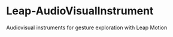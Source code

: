 Leap-AudioVisualInstrument
==========================

Audiovisual instruments for gesture exploration with Leap Motion